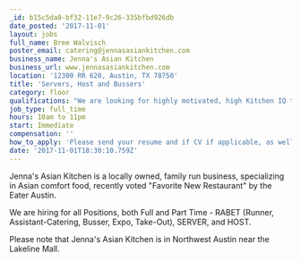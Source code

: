 ```yaml
---
_id: b15c5da0-bf32-11e7-9c26-335bfbd926db
date_posted: '2017-11-01'
layout: jobs
full_name: Bree Walvisch
poster_email: catering@jennasasiankitchen.com
business_name: Jenna's Asian Kitchen
business_url: www.jennasasiankitchen.com
location: '12300 RR 620, Austin, TX 78750'
title: 'Servers, Host and Bussers'
category: floor
qualifications: "We are looking for highly motivated, high Kitchen IQ team members, that possess a great attitude and commitment to excellence to join our team.\r\n\r\nExperience is preferred but not necessary, we will train the right candidates."
job_type: full_time
hours: 10am to 11pm
start: Immediate
compensation: ''
how_to_apply: 'Please send your resume and if CV if applicable, as well as your availability.'
date: '2017-11-01T18:30:10.759Z'
---
```

Jenna's Asian Kitchen is a locally owned, family run business, specializing in Asian comfort food, recently voted "Favorite New Restaurant" by the Eater Austin.

We are hiring for all Positions, both Full and Part Time - RABET (Runner, Assistant-Catering, Busser, Expo, Take-Out), SERVER, and HOST.

Please note that Jenna's Asian Kitchen is in Northwest Austin near the Lakeline Mall.
